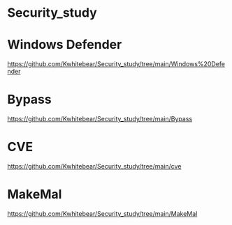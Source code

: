 # Security_study


# Windows Defender

https://github.com/Kwhitebear/Security_study/tree/main/Windows%20Defender

# Bypass

https://github.com/Kwhitebear/Security_study/tree/main/Bypass

# CVE

https://github.com/Kwhitebear/Security_study/tree/main/cve

# MakeMal

https://github.com/Kwhitebear/Security_study/tree/main/MakeMal
